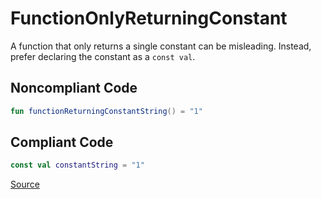 # FunctionOnlyReturningConstant

A function that only returns a single constant can be misleading. Instead, prefer declaring the constant
as a `const val`.

## Noncompliant Code

```kotlin
fun functionReturningConstantString() = "1"
```
## Compliant Code

```kotlin
const val constantString = "1"
```

[Source](https://detekt.github.io/detekt/style.html#functiononlyreturningconstant)
